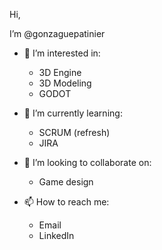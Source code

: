 Hi,

I’m @gonzaguepatinier

- 👀 I’m interested in:
    - 3D Engine
    - 3D Modeling
    - GODOT

- 🌱 I’m currently learning:
    - SCRUM (refresh)
    - JIRA 
- 💞️ I’m looking to collaborate on:
    - Game design 
- 📫 How to reach me:
    - Email
    - LinkedIn 

<!---
gonzaguepatinier/gonzaguepatinier is a ✨ special ✨ repository because its `README.md` (this file) appears on your GitHub profile.
You can click the Preview link to take a look at your changes.
--->
